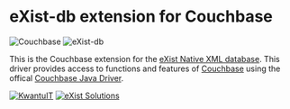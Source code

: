# eXist-db extension for Couchbase

![Couchbase](https://www.nimic.net/wp-content/uploads/2014/04/couchbase_logo.png)
![eXist-db](http://exist-db.org/exist/apps/homepage/resources/img/existdb.gif)

This is the Couchbase extension for the [eXist Native XML database](http://www.exist-db.org). This driver provides access to functions and features of [Couchbase](http://www.couchbase.com) using the offical [Couchbase Java Driver](https://github.com/couchbase/couchbase-java-client).




[![KwantuIT](http://www.kwantu.net/dbdata/10004/workspace/10004-10002/app/resources/images/kwantu_logo.png)](http://kwantu.net)
[![eXist Solutions](http://www.betterform.de/images/existsolutions-logo.png)](http://www.existsolutions.com)
